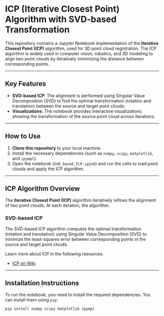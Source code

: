 # ICP (Iterative Closest Point) Algorithm with SVD-based Transformation

This repository contains a Jupyter Notebook implementation of the **Iterative Closest Point (ICP)** algorithm, used for 3D point cloud registration. The ICP algorithm is widely used in computer vision, robotics, and 3D modeling to align two point clouds by iteratively minimizing the distance between corresponding points.

---

## Key Features
- **SVD-based ICP**: The alignment is performed using Singular Value Decomposition (SVD) to find the optimal transformation (rotation and translation) between the source and target point clouds.
- **Visualizations**: The notebook provides interactive visualizations showing the transformation of the source point cloud across iterations.

---

## How to Use
1. **Clone this repository** to your local machine.
2. Install the necessary dependencies (such as `numpy`, `scipy`, `matplotlib`, and `ipympl`).
3. Open the notebook (`SVD_based_ICP.ipynb`) and run the cells to load point clouds and apply the ICP algorithm.

---

## ICP Algorithm Overview

The **Iterative Closest Point (ICP)** algorithm iteratively refines the alignment of two point clouds. At each iteration, the algorithm:



### SVD-based ICP
The SVD-based ICP algorithm computes the optimal transformation (rotation and translation) using Singular Value Decomposition (SVD) to minimize the least-squares error between corresponding points in the source and target point clouds.

Learn more about ICP in the following resources:
- [ICP on Wiki](https://en.wikipedia.org/wiki/Iterative_closest_point)

---

## Installation Instructions

To run the notebook, you need to install the required dependencies. You can install them using `pip`:

```bash
pip install numpy scipy matplotlib ipympl
